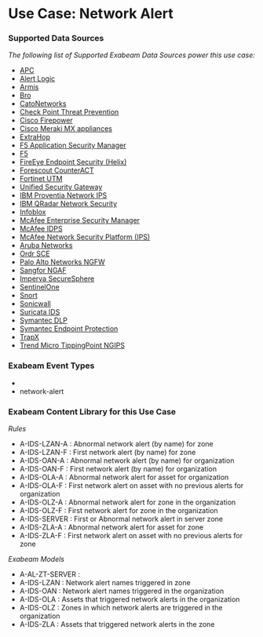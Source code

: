 Use Case: Network Alert
=======================

### Supported Data Sources

_The following list of Supported Exabeam Data Sources power this use case:_

* [APC](datasource_apc_apc.md)
* [Alert Logic](datasource_alert_logic_alert_logic.md)
* [Armis](datasource_armis_armis.md)
* [Bro](datasource_bro_bro.md)
* [CatoNetworks](datasource_catonetworks_catonetworks.md)
* [Check Point Threat Prevention](datasource_check_point_threat_prevention_check_point_threat_prevention.md)
* [Cisco Firepower](datasource_cisco_firepower_cisco_firepower.md)
* [Cisco Meraki MX appliances](datasource_cisco_meraki_mx_appliances_cisco_meraki_mx_appliances.md)
* [ExtraHop](datasource_extrahop_extrahop.md)
* [F5 Application Security Manager](datasource_f5_application_security_manager_f5_application_security_manager.md)
* [F5](datasource_f5_silverline_f5.md)
* [FireEye Endpoint Security (Helix)](datasource_fireeye_endpoint_security_(helix)_fireeye_endpoint_security_(helix).md)
* [Forescout CounterACT](datasource_forescout_counteract_forescout_counteract.md)
* [Fortinet UTM](datasource_fortinet_utm_fortinet_utm.md)
* [Unified Security Gateway](datasource_huawei_unified_security_gateway.md)
* [IBM Proventia Network IPS](datasource_ibm_proventia_network_ips_ibm_proventia_network_ips.md)
* [IBM QRadar Network Security](datasource_ibm_qradar_network_security_ibm_qradar_network_security.md)
* [Infoblox](datasource_infoblox_infoblox.md)
* [McAfee Enterprise Security Manager](datasource_mcafee_enterprise_security_manager_mcafee_enterprise_security_manager.md)
* [McAfee IDPS](datasource_mcafee_idps_mcafee_idps.md)
* [McAfee Network Security Platform (IPS)](datasource_mcafee_network_security_platform_(ips)_mcafee_network_security_platform_(ips).md)
* [Aruba Networks](datasource_mobility_controller_aruba_networks.md)
* [Ordr SCE](datasource_ordr_sce_ordr_sce.md)
* [Palo Alto Networks NGFW](datasource_palo_alto_networks_ngfw_palo_alto_networks_ngfw.md)
* [Sangfor NGAF](datasource_sangfor_ngaf_sangfor_ngaf.md)
* [Imperva SecureSphere](datasource_securesphere_imperva_securesphere.md)
* [SentinelOne](datasource_sentinelone_sentinelone.md)
* [Snort](datasource_snort_snort.md)
* [Sonicwall](datasource_sonicwall_sonicwall.md)
* [Suricata IDS](datasource_suricata_ids_suricata_ids.md)
* [Symantec DLP](datasource_symantec_dlp_symantec_dlp.md)
* [Symantec Endpoint Protection](datasource_symantec_endpoint_protection_symantec_endpoint_protection.md)
* [TrapX](datasource_trapx_tsoc_trapx.md)
* [Trend Micro TippingPoint NGIPS](datasource_trend_micro_tippingpoint_ngips_trend_micro_tippingpoint_ngips.md)


### Exabeam Event Types

- 
- network-alert
### Exabeam Content Library for this Use Case


_Rules_
- A-IDS-LZAN-A : Abnormal network alert (by name) for zone
- A-IDS-LZAN-F : First network alert (by name) for zone
- A-IDS-OAN-A : Abnormal network alert (by name) for organization
- A-IDS-OAN-F : First network alert (by name) for organization
- A-IDS-OLA-A : Abnormal network alert for asset for organization
- A-IDS-OLA-F : First network alert on asset with no previous alerts for organization
- A-IDS-OLZ-A : Abnormal network alert for zone in the organization
- A-IDS-OLZ-F : First network alert for zone in the organization
- A-IDS-SERVER : First or Abnormal network alert in server zone
- A-IDS-ZLA-A : Abnormal network alert for asset for zone
- A-IDS-ZLA-F : First network alert on asset with no previous alerts for zone


_Exabeam Models_
- A-AL-ZT-SERVER : 
- A-IDS-LZAN : Network alert names triggered in zone
- A-IDS-OAN : Network alert names triggered in the organization
- A-IDS-OLA : Assets that triggered network alerts in the organization
- A-IDS-OLZ : Zones in which network alerts are triggered in the organization
- A-IDS-ZLA : Assets that triggered network alerts in the zone
